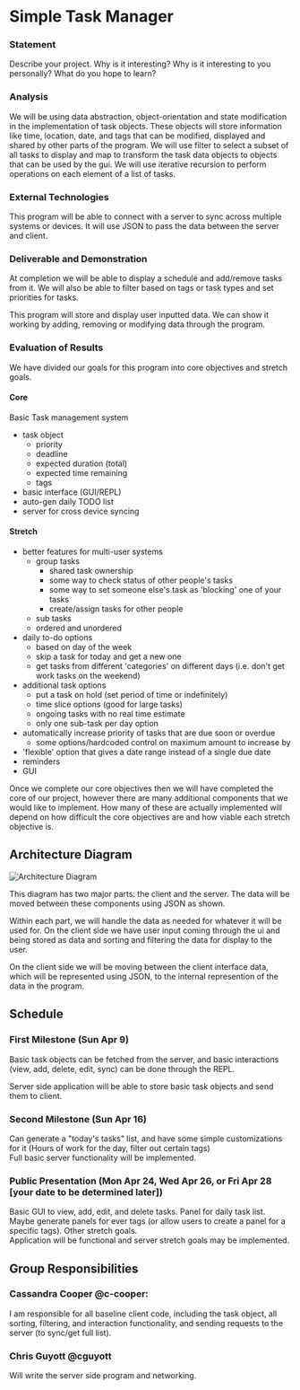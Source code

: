 # Simple Task Manager

### Statement
Describe your project. Why is it interesting? Why is it interesting to you personally? What do you hope to learn? 

### Analysis

We will be using data abstraction, object-orientation and state modification in the implementation of task objects. These objects will store information like time, location, date, and tags that can be modified, displayed and shared by other parts of the program. We will use filter to select a subset of all tasks to display and map to transform the task data objects to objects that can be used by the gui. We will use iterative recursion to perform operations on each element of a list of tasks.

<!--
Explain what approaches from class you will bring to bear on the project.

Be explicit about the techiques from the class that you will use. For example:

- Will you use data abstraction? How?
- Will you use recursion? How?
- Will you use map/filter/reduce? How? 
- Will you use object-orientation? How?
- Will you use functional approaches to processing your data? How?
- Will you use state-modification approaches? How? (If so, this should be encapsulated within objects. `set!` pretty much should only exist inside an object.)
- Will you build an expression evaluator, like we did in the symbolic differentatior and the metacircular evaluator?
- Will you use lazy evaluation approaches?

The idea here is to identify what ideas from the class you will use in carrying out your project. 

**Your project will be graded, in part, by the extent to which you adopt approaches from the course into your implementation, _and_ your discussion about this.**
-->

### External Technologies

This program will be able to connect with a server to sync across multiple systems or devices. It will use JSON to pass the data between the server and client.

<!--
You are encouraged to develop a project that connects to external systems. For example, this includes systems that:

- retrieve information or publish data to the web
- generate or process sound
- control robots or other physical systems
- interact with databases

If your project will do anything in this category (not only the things listed above!), include this section and discuss.
-->

<!--
### Data Sets or other Source Materials
If you will be working with existing data, where will you get those data from? (Dowload from a website? Access in a database? Create in a simulation you will build? ...)

How will you convert your data into a form usable for your project?  

If you are pulling data from somewhere, actually go download it and look at it before writing the proposal. Explain in some detail what your plan is for accomplishing the necessary processing.

If you are using some other starting materials, explain what they are. Basically: anything you plan to use that isn't code.
-->

### Deliverable and Demonstration

At completion we will be able to display a schedule and add/remove tasks from it. We will also be able to filter based on tags or task types and set priorities for tasks.

This program will store and display user inputted data. We can show it working by adding, removing or modifying data through the program.
<!--
Explain exactly what you'll have at the end. What will it be able to do at the live demo?

What exactly will you produce at the end of the project? A piece of software, yes, but what will it do? Here are some questions to think about (and answer depending on your application).

Will it run on some data, like batch mode? Will you present some analytical results of the processing? How can it be re-run on different source data?

Will it be interactive? Can you show it working? This project involves a live demo, so interactivity is good.
-->

### Evaluation of Results
We have divided our goals for this program into core objectives and stretch goals.
#### Core
Basic Task management system  
- task object  
  - priority  
  - deadline  
  - expected duration (total)  
  - expected time remaining  
  - tags
- basic interface (GUI/REPL)  
- auto-gen daily TODO list  
- server for cross device syncing  

#### Stretch
- better features for multi-user systems  
  - group tasks  
    - shared task ownership  
    - some way to check status of other people's tasks  
    - some way to set someone else's task as 'blocking' one of your tasks
    - create/assign tasks for other people  
  - sub tasks  
  - ordered and unordered  
- daily to-do options  
  - based on day of the week  
  - skip a task for today and get a new one  
  - get tasks from different 'categories' on different days (i.e. don't get work tasks on the weekend)  
- additional task options  
  - put a task on hold (set period of time or indefinitely)  
  - time slice options (good for large tasks)  
  - ongoing tasks with no real time estimate  
  - only one sub-task per day option  
- automatically increase priority of tasks that are due soon or overdue  
  - some options/hardcoded control on maximum amount to increase by  
- 'flexible' option that gives a date range instead of a single due date  
- reminders  
- GUI

  
Once we complete our core objectives then we will have completed the core of our project, however there are many additional components that we would like to implement. How many of these are actually implemented will depend on how difficult the core objectives are and how viable each stretch objective is.
<!--
How will you know if you are successful? 
If you include some kind of _quantitative analysis,_ that would be good.
-->

## Architecture Diagram
![Architecture Diagram](/SimpleTaskManagerDiagramV1.png?raw=true "Diagram")
 
 This diagram has two major parts: the client and the server. The data will be moved between these components using JSON as shown.  
 

 Within each part, we will handle the data as needed for whatever it will be used for. On the client side we have user input coming through the ui and being stored as data and sorting and filtering the data for display to the user.  
 
On the client side we will be moving between the client interface data, which will be represented using JSON, to the internal represention of the data in the program.  
<!--
Upload the architecture diagram you made for your slide presentation to your repository, and include it in-line here.

Create several paragraphs of narrative to explain the pieces and how they interoperate.
-->
## Schedule
<!--
Explain how you will go from proposal to finished product. 

There are three deliverable milestones to explicitly define, below.

The nature of deliverables depend on your project, but may include things like processed data ready for import, core algorithms implemented, interface design prototyped, etc. 

You will be expected to turn in code, documentation, and data (as appropriate) at each of these stages.

Write concrete steps for your schedule to move from concept to working system. 
-->
### First Milestone (Sun Apr 9)

Basic task objects can be fetched from the server, and basic interactions (view, add, delete, edit, sync) can be done through the REPL.  

Server side application will be able to store basic task objects and send them to client.

### Second Milestone (Sun Apr 16)

Can generate a "today's tasks" list, and have some simple customizations for it (Hours of work for the day, filter out certain tags)  
Full basic server functionality will be implemented.

### Public Presentation (Mon Apr 24, Wed Apr 26, or Fri Apr 28 [your date to be determined later])

Basic GUI to view, add, edit, and delete tasks. Panel for daily task list. Maybe generate panels for ever tags (or allow users to create a panel for a specific tags). Other stretch goals.  
Application will be functional and server stretch goals may be implemented. 

## Group Responsibilities  
<!--
Here each group member gets a section where they, as an individual, detail what they are responsible for in this project. Each group member writes their own Responsibility section. Include the milestones and final deliverable.

Please use Github properly: each individual must make the edits to this file representing their own section of work.

**Additional instructions for teams of three:** 
* Remember that you must have prior written permission to work in groups of three (specifically, an approved `FP3` team declaration submission).
* The team must nominate a lead. This person is primarily responsible for code integration. This work may be shared, but the team lead has default responsibility.
* The team lead has full partner implementation responsibilities also.
* Identify who is team lead.

In the headings below, replace the silly names and GitHub handles with your actual ones.
-->
### Cassandra Cooper @c-cooper:
I am responsible for all baseline client code, including the task object, all sorting, filtering, and interaction functionality, and sending requests to the server (to sync/get full list).


### Chris Guyott @cguyott
Will write the server side program and networking.
